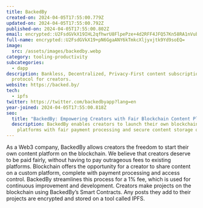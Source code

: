 ```yaml
---
title: BackedBy
created-on: 2024-04-05T17:55:00.779Z
updated-on: 2024-04-05T17:55:00.792Z
published-on: 2024-04-05T17:55:00.802Z
email: encrypted::U2FsdGVkX19IHL2qfhwrU8FlpePze+4d2RFF4JFQ57Kn58RA1nVubDYw6L5DFbED
full-name: encrypted::U2FsdGVkX19+pN6GgaANY6kTmkcXljyxjtk9Yd9soEQ=
image:
  src: /assets/images/backedby.webp
category: tooling-productivity
subcategories:
  - dapp
description: Bankless, Decentralized, Privacy-First content subscription
  protocol for creators.
website: https://backed.by/
tech:
  - ipfs
twitter: https://twitter.com/backedbyapp?lang=en
year-joined: 2024-04-05T17:55:00.818Z
seo:
  title: "BackedBy: Empowering Creators with Fair Blockchain Content Platforms"
  description: BackedBy enables creators to launch their own blockchain-based
    platforms with fair payment processing and secure content storage on IPFS.
---
```


As a Web3 company, BackedBy allows creators the freedom to start their own content platform on the blockchain. We believe that creators deserve to be paid fairly, without having to pay outrageous fees to existing platforms. Blockchain offers the opportunity for a creator to share content on a custom platform, complete with payment processing and access control. BackedBy streamlines this process for a 1% fee, which is used for continuous improvement and development. Creators make projects on the blockchain using BackedBy’s Smart Contracts. Any posts they add to their projects are encrypted and stored on a tool called IPFS.
